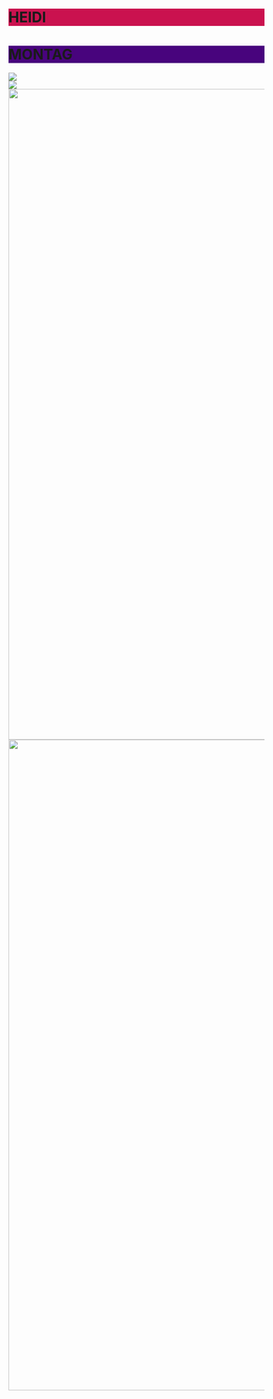 <body>
<h1 style="background-color:#CA124F;">HEIDI</h1>
<h1 style="background-color:#48047D;">MONTAG</h1>
<img src="https://i.imgur.com/7TMvkvr.jpg" >
<br>
<img src="https://i.imgur.com/7GrWEC6.jpg">
<img src="https://i.imgur.com/sS6Zk8c.jpg" width="1280 height="720">
<img src="https://i.imgur.com/tLlouEM.jpg "  width="1280 height="720">
</br>
</body>
